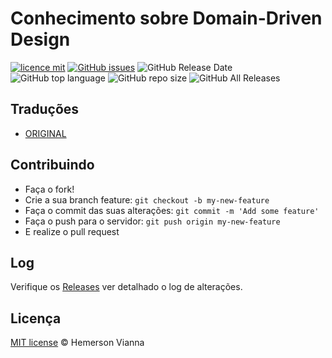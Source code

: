 # Conhecimento sobre Domain-Driven Design

[![licence mit](https://img.shields.io/badge/license-MIT-blue.svg?style=flat-square)](http://hemersonvianna.mit-license.org/)
[![GitHub issues](https://img.shields.io/github/issues/org-victorinox/knowledge-ddd.svg)](https://github.com/org-victorinox/knowledge-ddd/issues)
![GitHub Release Date](https://img.shields.io/github/release-date/org-victorinox/knowledge-ddd.svg)
![GitHub top language](https://img.shields.io/github/languages/top/org-victorinox/knowledge-ddd.svg)
![GitHub repo size](https://img.shields.io/github/repo-size/org-victorinox/knowledge-ddd.svg)
![GitHub All Releases](https://img.shields.io/github/downloads/org-victorinox/knowledge-ddd/total.svg)

## Traduções

* [ORIGINAL](https://github.com/org-victorinox/knowledge-ddd/)

## Contribuindo

- Faça o fork!
- Crie a sua branch feature: `git checkout -b my-new-feature`
- Faça o commit das suas alterações: `git commit -m 'Add some feature'`
- Faça o push para o servidor: `git push origin my-new-feature`
- E realize o pull request

## Log

Verifique os [Releases](https://github.com/org-victorinox/knowledge-ddd/releases) ver detalhado o log de alterações.

## Licença

[MIT license](http://hemersonvianna.mit-license.org/) © Hemerson Vianna
